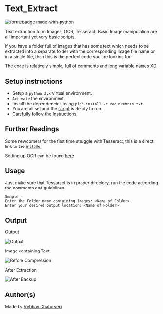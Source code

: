 # Text_Extract

[![forthebadge made-with-python](http://ForTheBadge.com/images/badges/made-with-python.svg)](https://www.python.org/)

Text extraction form Images, OCR, Tesseract, Basic Image manipulation are all important yet very basic scripts.



If you have a folder full of images that has some text which needs to be extracted into a separate folder with the corresponding image file name or in a single file, then this is the perfect code you are looking for.

The code is relatively simple, full of comments and long variable names XD.

## Setup instructions

- Setup a `python 3.x` virtual environment.
- `Activate` the environment
- Install the dependencies using ```pip3 install -r requiremnts.txt```
- You are all set and the [script](text_extract.py) is Ready to run.
- Carefully follow the Instructions.

## Further Readings

Some newcomers for the first time struggle with Tesseract, this is a direct link to the [installer](https://github.com/UB-Mannheim/tesseract/wiki)

Setting up OCR can be found [here](https://stackoverflow.com/questions/50951955/pytesseract-tesseractnotfound-error-tesseract-is-not-installed-or-its-not-i)

## Usage

Just make sure that Tessaract is in proper directory, run the code according the comments and guidelines.

```
Smaple - 
Enter the Folder name containing Images: <Name of Folder>
Enter your desired output location: <Name of Folder>
```

## Output

Output

![Output](assets/Output.PNG)

Image containing Text

![Before Compression](assets/Sample.PNG)

After Extraction

![After Backup](assets/TextFile.PNG)


## Author(s)

Made by [Vybhav Chaturvedi](https://www.linkedin.com/in/vybhav-chaturvedi-0ba82614a/)

